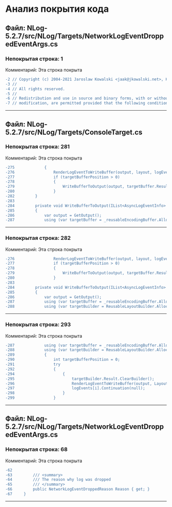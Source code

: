 # Анализ покрытия кода

## Файл: NLog-5.2.7/src/NLog/Targets/NetworkLogEventDroppedEventArgs.cs
### Непокрытая строка: 1
Комментарий: Эта строка покрыта

```diff
-2 // Copyright (c) 2004-2021 Jaroslaw Kowalski <jaak@jkowalski.net>, Kim Christensen, Julian Verdurmen
-3 // 
-4 // All rights reserved.
-5 // 
-6 // Redistribution and use in source and binary forms, with or without 
-7 // modification, are permitted provided that the following conditions 
```

---
## Файл: NLog-5.2.7/src/NLog/Targets/ConsoleTarget.cs
### Непокрытая строка: 281
Комментарий: Эта строка покрыта

```diff
-275             {
-276                 RenderLogEventToWriteBuffer(output, layout, logEvent, targetBuilder.Result, targetBuffer.Result, ref targetBufferPosition);
-277                 if (targetBufferPosition > 0)
-278                 {
-279                     WriteBufferToOutput(output, targetBuffer.Result, targetBufferPosition);
-280                 }
-282         }
-283 
-284         private void WriteBufferToOutput(IList<AsyncLogEventInfo> logEvents)
-285         {
-286             var output = GetOutput();
-287             using (var targetBuffer = _reusableEncodingBuffer.Allocate())
```

---
### Непокрытая строка: 282
Комментарий: Эта строка покрыта

```diff
-276                 RenderLogEventToWriteBuffer(output, layout, logEvent, targetBuilder.Result, targetBuffer.Result, ref targetBufferPosition);
-277                 if (targetBufferPosition > 0)
-278                 {
-279                     WriteBufferToOutput(output, targetBuffer.Result, targetBufferPosition);
-280                 }
-283 
-284         private void WriteBufferToOutput(IList<AsyncLogEventInfo> logEvents)
-285         {
-286             var output = GetOutput();
-287             using (var targetBuffer = _reusableEncodingBuffer.Allocate())
-288             using (var targetBuilder = ReusableLayoutBuilder.Allocate())
```

---
### Непокрытая строка: 293
Комментарий: Эта строка покрыта

```diff
-287             using (var targetBuffer = _reusableEncodingBuffer.Allocate())
-288             using (var targetBuilder = ReusableLayoutBuilder.Allocate())
-289             {
-290                 int targetBufferPosition = 0;
-291                 try
-292                 {
-294                     {
-295                         targetBuilder.Result.ClearBuilder();
-296                         RenderLogEventToWriteBuffer(output, Layout, logEvents[i].LogEvent, targetBuilder.Result, targetBuffer.Result, ref targetBufferPosition);
-297                         logEvents[i].Continuation(null);
-298                     }
-299                 }
```

---
## Файл: NLog-5.2.7/src/NLog/Targets/NetworkLogEventDroppedEventArgs.cs
### Непокрытая строка: 68
Комментарий: Эта строка покрыта

```diff
-62 
-63         /// <summary>
-64         /// The reason why log was dropped
-65         /// </summary>
-66         public NetworkLogEventDroppedReason Reason { get; }
-67     }
```

---
